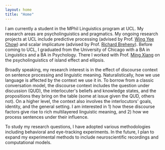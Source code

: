 ```yaml
---
layout: home
title: "Home"
---
```


I am currently a student in the MPhil Linguistics program at UCL. My research areas are psycholinguistics and pragmatics. My ongoing research projects at UCL include predictive processing (advised by Prof. [Wing Yee Chow](https://www.ucl.ac.uk/~ucjtwyc/Home.html)) and scalar implicature (advised by Prof. [Richard Breheny](https://sites.google.com/site/expraglab/expraglab-semantics-pragmatics-social-cognition)). Before coming to UCL, I graduated from the University of Chicago with a BA in Linguistics and a BA in Psychology. There I worked with Prof. [Ming Xiang](https://lucian.uchicago.edu/blogs/mingxiang/) on the psycholinguistics of island effect and ellipsis.

Broadly speaking, my research interest is in the effect of discourse context on sentence processing and linguistic meaning. Naturalistically, how we use language is affected by the context we use it in. To borrow from a classic conversation model, the discourse context includes the question under discussion (QUD), the interlocuter's beliefs and knowledge states, and the propositions they bring on the table (some at issue given the QUD, others not). On a higher level, the context also involves the interlocutors' goals, identity, and the general setting. I am interested in 1\) how these discourse factors give rise to rich multilayered linguistic meaning, and 2\) how we process sentences under their influence.

To study my research questions, I have adopted various methodologies including behavioral and eye-tracking experiments. In the future, I plan to expand my experimental methods to include neuroscientific recordings and computational models.